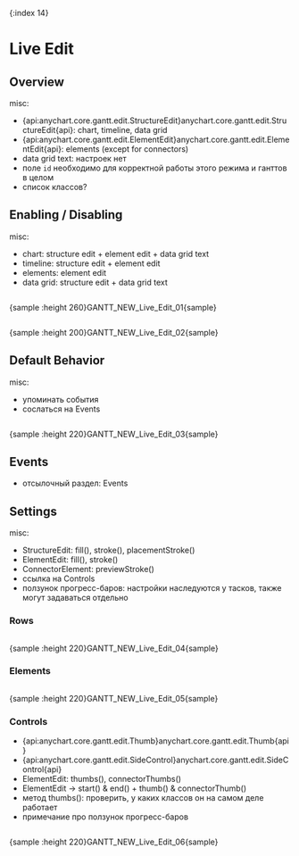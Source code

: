 {:index 14}
# Live Edit

## Overview

misc:

* {api:anychart.core.gantt.edit.StructureEdit}anychart.core.gantt.edit.StructureEdit{api}: chart, timeline, data grid
* {api:anychart.core.gantt.edit.ElementEdit}anychart.core.gantt.edit.ElementEdit{api}: elements (except for connectors)
* data grid text: настроек нет
* поле `id` необходимо для корректной работы этого режима и ганттов в целом
* список классов?

## Enabling / Disabling

misc:

* chart: structure edit + element edit + data grid text
* timeline: structure edit + element edit	
* elements: element edit
* data grid: structure edit + data grid text


```

```

{sample :height 260}GANTT\_NEW\_Live\_Edit\_01{sample}

```

```

{sample :height 200}GANTT\_NEW\_Live\_Edit\_02{sample}

## Default Behavior

misc:

* упоминать события
* сослаться на Events

```

```

{sample :height 220}GANTT\_NEW\_Live\_Edit\_03{sample}

## Events

* отсылочный раздел: Events

## Settings

misc:

* StructureEdit: fill(), stroke(), placementStroke()
* ElementEdit:  fill(), stroke()
* ConnectorElement: previewStroke()
* ссылка на Controls
* ползунок прогресс-баров: настройки наследуются у тасков, также могут задаваться отдельно

### Rows

```

```

{sample :height 220}GANTT\_NEW\_Live\_Edit\_04{sample}

### Elements

```

```

{sample :height 220}GANTT\_NEW\_Live\_Edit\_05{sample}

### Controls

* {api:anychart.core.gantt.edit.Thumb}anychart.core.gantt.edit.Thumb{api}
* {api:anychart.core.gantt.edit.SideControl}anychart.core.gantt.edit.SideControl{api}
* ElementEdit:  thumbs(), connectorThumbs()
* ElementEdit -> start() & end() + thumb() & connectorThumb()
* метод thumbs(): проверить, у каких классов он на самом деле работает
* примечание про ползунок прогресс-баров


```

```

{sample :height 220}GANTT\_NEW\_Live\_Edit\_06{sample}